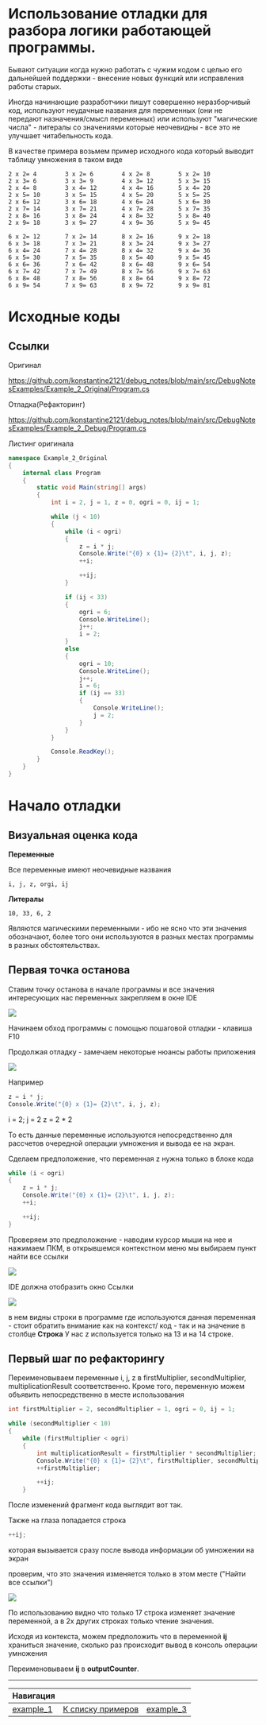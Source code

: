 
# Использование отладки для разбора логики работающей программы.

Бывают ситуации когда нужно работать с чужим кодом с целью его дальнейшей поддержки - внесение новых функций или исправления  работы старых. 

Иногда начинающие разработчики пишут совершенно неразборчивый код, используют неудачные названия для переменных (они не передают назначения/смысл переменных) или используют "магические числа" - литералы со значениями которые неочевидны - все это не улучшает читабельность кода.

В качестве примера возьмем пример исходного кода который выводит таблицу умножения в таком виде

```
2 x 2= 4        3 x 2= 6        4 x 2= 8        5 x 2= 10
2 x 3= 6        3 x 3= 9        4 x 3= 12       5 x 3= 15
2 x 4= 8        3 x 4= 12       4 x 4= 16       5 x 4= 20
2 x 5= 10       3 x 5= 15       4 x 5= 20       5 x 5= 25
2 x 6= 12       3 x 6= 18       4 x 6= 24       5 x 6= 30
2 x 7= 14       3 x 7= 21       4 x 7= 28       5 x 7= 35
2 x 8= 16       3 x 8= 24       4 x 8= 32       5 x 8= 40
2 x 9= 18       3 x 9= 27       4 x 9= 36       5 x 9= 45

6 x 2= 12       7 x 2= 14       8 x 2= 16       9 x 2= 18
6 x 3= 18       7 x 3= 21       8 x 3= 24       9 x 3= 27
6 x 4= 24       7 x 4= 28       8 x 4= 32       9 x 4= 36
6 x 5= 30       7 x 5= 35       8 x 5= 40       9 x 5= 45
6 x 6= 36       7 x 6= 42       8 x 6= 48       9 x 6= 54
6 x 7= 42       7 x 7= 49       8 x 7= 56       9 x 7= 63
6 x 8= 48       7 x 8= 56       8 x 8= 64       9 x 8= 72
6 x 9= 54       7 x 9= 63       8 x 9= 72       9 x 9= 81
```


# Исходные коды

## Ссылки

Оригинал

https://github.com/konstantine2121/debug_notes/blob/main/src/DebugNotesExamples/Example_2_Original/Program.cs

Отладка(Рефакторинг)

https://github.com/konstantine2121/debug_notes/blob/main/src/DebugNotesExamples/Example_2_Debug/Program.cs

Листинг оригинала

```cs
namespace Example_2_Original
{
    internal class Program
    {
        static void Main(string[] args)
        {
            int i = 2, j = 1, z = 0, ogri = 0, ij = 1;

            while (j < 10)
            {
                while (i < ogri)
                {
                    z = i * j;
                    Console.Write("{0} x {1}= {2}\t", i, j, z);
                    ++i;

                    ++ij;
                }

                if (ij < 33)
                {
                    ogri = 6;
                    Console.WriteLine();
                    j++;
                    i = 2;
                }
                else
                {
                    ogri = 10;
                    Console.WriteLine();
                    j++;
                    i = 6;
                    if (ij == 33)
                    {
                        Console.WriteLine();
                        j = 2;
                    }
                }
            }

            Console.ReadKey();
        }
    }
}

```


# Начало отладки

## Визуальная оценка кода 

**Переменные**

Все переменные имеют неочевидные названия

```
i, j, z, orgi, ij
```

**Литералы**

```
10, 33, 6, 2
```

Являются магическими переменными - ибо не ясно что эти значения обозначают, более того они используются в разных местах программы в разных обстоятельствах.

## Первая точка останова

Ставим точку останова в начале программы и все значения интересующих нас переменных закрепляем в окне IDE

![](attachments/Pasted%20image%2020240317223259.png)

Начинаем обход программы с помощью пошаговой отладки - клавиша F10

Продолжая отладку - замечаем некоторые нюансы работы приложения

![](attachments/Pasted%20image%2020240317224959.png)

Например
```cs
z = i * j;
Console.Write("{0} x {1}= {2}\t", i, j, z);
```

i = 2; 
j = 2
z = 2 * 2

То есть данные переменные используются непосредственно для рассчетов очередной операции умножения и вывода ее на экран.

Сделаем предположение, что переменная z нужна только в блоке кода

```cs
while (i < ogri)
{
    z = i * j;
    Console.Write("{0} x {1}= {2}\t", i, j, z);
    ++i;

    ++ij;
}
```

Проверяем это предположение - наводим курсор мыши на нее и нажимаем ПКМ, в открывшемся контекстном меню мы выбираем пункт найти все ссылки

![](attachments/Pasted%20image%2020240317225511.png)

IDE должна отобразить окно Ссылки

![](attachments/Pasted%20image%2020240317225944.png)

в нем видны строки в программе где используются данная переменная - стоит обратить внимание как на контекст/ код - так и на значение в столбце **Строка** 
У нас z используется только на 13 и на 14 строке.

## Первый шаг по рефакторингу

Переименовываем переменные i, j, z в firstMultiplier, secondMultiplier, multiplicationResult соответственно.
Кроме того, переменную можем объявить непосредственно в месте использования


```cs
int firstMultiplier = 2, secondMultiplier = 1, ogri = 0, ij = 1;

while (secondMultiplier < 10)
{
    while (firstMultiplier < ogri)
    {
        int multiplicationResult = firstMultiplier * secondMultiplier;
        Console.Write("{0} x {1}= {2}\t", firstMultiplier, secondMultiplier, multiplicationResult);
        ++firstMultiplier;

        ++ij;
    }
```

После изменений фрагмент кода выглядит вот так.

Также на глаза попадается строка

```cs
++ij;
```

которая вызывается сразу после вывода информации об умножении на экран

проверим, что это значения изменяется только в этом месте ("Найти все ссылки")

![](attachments/Pasted%20image%2020240317235018.png)

По использованию видно что только 17 строка изменяет значение переменной, а в 2х других строках только чтение значения.

Исходя из контекста, можем предположить что в переменной **ij** храниться значение, сколько раз происходит вывод в консоль операции умножения

Переименовываем **ij** в **outputCounter**.




----

| Навигация                 |                                             |                           |
| ------------------------- | ------------------------------------------- | ------------------------- |
| [example_1](example_1.md) | [К списку примеров](debug_examples_list.md) | [example_3](example_3.md) |
